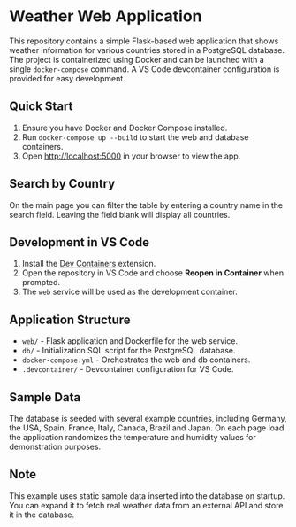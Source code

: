 # Weather Web Application

This repository contains a simple Flask-based web application that shows weather information for various countries stored in a PostgreSQL database. The project is containerized using Docker and can be launched with a single `docker-compose` command. A VS Code devcontainer configuration is provided for easy development.

## Quick Start

1. Ensure you have Docker and Docker Compose installed.
2. Run `docker-compose up --build` to start the web and database containers.
3. Open <http://localhost:5000> in your browser to view the app.

## Search by Country

On the main page you can filter the table by entering a country name in the
search field. Leaving the field blank will display all countries.

## Development in VS Code

1. Install the [Dev Containers](https://marketplace.visualstudio.com/items?itemName=ms-vscode-remote.remote-containers) extension.
2. Open the repository in VS Code and choose **Reopen in Container** when prompted.
3. The `web` service will be used as the development container.

## Application Structure

- `web/` - Flask application and Dockerfile for the web service.
- `db/` - Initialization SQL script for the PostgreSQL database.
- `docker-compose.yml` - Orchestrates the web and db containers.
- `.devcontainer/` - Devcontainer configuration for VS Code.

## Sample Data

The database is seeded with several example countries, including Germany,
the USA, Spain, France, Italy, Canada, Brazil and Japan. On each page load the
application randomizes the temperature and humidity values for demonstration
purposes.

## Note

This example uses static sample data inserted into the database on startup. You can expand it to fetch real weather data from an external API and store it in the database.
